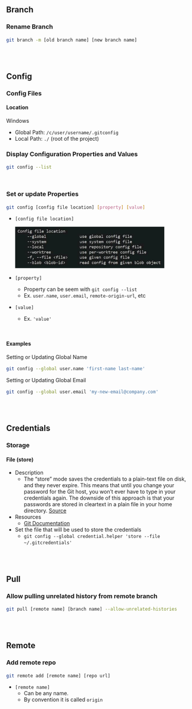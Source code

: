 

## Branch

### Rename Branch

````bash
git branch -m [old branch name] [new branch name]
````

<br><br>

## Config

### Config Files

#### Location

Windows

- Global Path:  `/c/user/username/.gitconfig`
- Local Path:  `./` (root of the project)



### Display Configuration Properties and Values

```bash
git config --list
```

<br>

### Set or update Properties

```bash
git config [config file location] [property] [value]		
```

- `[config file location]`

  <img src="./asset/img/config-file-location-500w-min.jpg" alt="Git config file location options" style="zoom:80%;" />

- `[property]`

  - Property can be seem with `git config --list`
  - Ex.  `user.name`, `user.email`, `remote-origin-url`, etc

- `[value]`

  - Ex. `'value'`

<br>

#### Examples

Setting or Updating Global Name 

```bash
git config --global user.name 'first-name last-name'
```

Setting or Updating Global Email

```bash
git config --global user.email 'my-new-email@company.com'
```



<br><br>

## Credentials

### Storage

#### File (store)

- Description
  - The “store” mode saves the credentials to a plain-text file on disk, and they never expire. This means that until you change your password for the Git host, you won’t ever have to type in your credentials again. The downside of this approach is that your passwords are stored in cleartext in a plain file in your home directory.  [Source](https://git-scm.com/book/en/v2/Git-Tools-Credential-Storage)
- Resources
  - [Git Documentation](https://git-scm.com/book/en/v2/Git-Tools-Credential-Storage)
- Set the file that will be used to store the credentials
  - `git config --global credential.helper 'store --file ~/.gitcredentials'`

<br><br>

## Pull

### Allow pulling unrelated history from remote branch

```bash
git pull [remote name] [branch name] --allow-unrelated-histories
```



<br><br>



## Remote

### Add remote repo

```bash
git remote add [remote name] [repo url] 
```

- `[remote name]` 
  - Can be any name.  
  - By convention it is called `origin`

